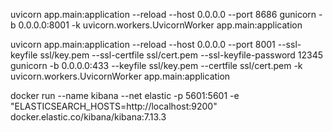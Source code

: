 uvicorn app.main:application --reload --host 0.0.0.0 --port 8686
gunicorn -b 0.0.0.0:8001 -k uvicorn.workers.UvicornWorker app.main:application


uvicorn app.main:application --reload --host 0.0.0.0 --port 8001 --ssl-keyfile ssl/key.pem --ssl-certfile ssl/cert.pem  --ssl-keyfile-password 12345
gunicorn -b 0.0.0.0:433 --keyfile ssl/key.pem --certfile ssl/cert.pem -k uvicorn.workers.UvicornWorker app.main:application


docker run --name kibana --net elastic -p 5601:5601 -e "ELASTICSEARCH_HOSTS=http://localhost:9200" docker.elastic.co/kibana/kibana:7.13.3